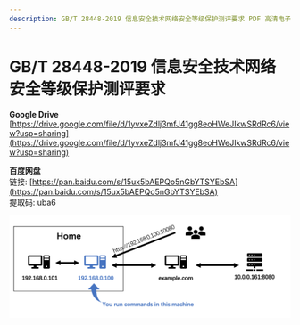```yaml
---
description: GB/T 28448-2019 信息安全技术网络安全等级保护测评要求 PDF 高清电子版 下载
---
```


# GB/T 28448-2019 信息安全技术网络安全等级保护测评要求

**Google Drive**  
[https://drive.google.com/file/d/1yvxeZdlj3mfJ41gg8eoHWeJIkwSRdRc6/view?usp=sharing](https://drive.google.com/file/d/1yvxeZdlj3mfJ41gg8eoHWeJIkwSRdRc6/view?usp=sharing)

**百度网盘**  
链接: [https://pan.baidu.com/s/15ux5bAEPQo5nGbYTSYEbSA](https://pan.baidu.com/s/15ux5bAEPQo5nGbYTSYEbSA)   
提取码: uba6  


![&#x626B;&#x63CF;&#x4E8C;&#x7EF4;&#x7801;&#x4E0B;&#x8F7D; GB/T 28448-2019 &#x4FE1;&#x606F;&#x5B89;&#x5168;&#x6280;&#x672F;&#x7F51;&#x7EDC;&#x5B89;&#x5168;&#x7B49;&#x7EA7;&#x4FDD;&#x62A4;&#x6D4B;&#x8BC4;&#x8981;&#x6C42;](.gitbook/assets/image%20%2811%29.png)




